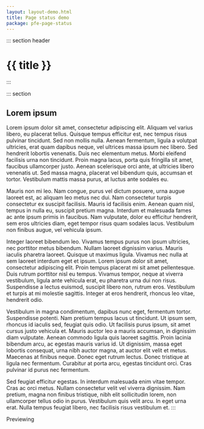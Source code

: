 ```yaml
---
layout: layout-demo.html
title: Page status demo
package: pfe-page-status
---
```

<script type="module" src="/node_modules/@patternfly/{{ package }}/dist/{{ package }}.min.js"></script>
<main>

::: section header
# {{ title }}
:::

::: section
## Lorem ipsum
Lorem ipsum dolor sit amet, consectetur adipiscing elit. Aliquam vel varius libero, eu placerat tellus. Quisque tempus efficitur est, nec tempus risus pulvinar tincidunt. Sed non mollis nulla. Aenean fermentum, ligula a volutpat ultricies, erat quam dapibus neque, vel ultrices massa ipsum nec libero. Sed hendrerit lobortis venenatis. Duis nec elementum metus. Morbi eleifend facilisis urna non tincidunt. Proin magna lacus, porta quis fringilla sit amet, faucibus ullamcorper justo. Aenean scelerisque orci ante, at ultricies libero venenatis ut. Sed massa magna, placerat vel bibendum quis, accumsan et tortor. Vestibulum mattis massa purus, at luctus ante sodales eu.

Mauris non mi leo. Nam congue, purus vel dictum posuere, urna augue laoreet est, ac aliquam leo metus nec dui. Nam consectetur turpis consectetur ex suscipit facilisis. Mauris id facilisis enim. Aenean quam nisl, tempus in nulla eu, suscipit pretium magna. Interdum et malesuada fames ac ante ipsum primis in faucibus. Nam vulputate, dolor eu efficitur hendrerit, sem eros ultricies diam, eget tempor risus quam sodales lacus. Vestibulum non finibus augue, vel vehicula ipsum.

Integer laoreet bibendum leo. Vivamus tempus purus non ipsum ultricies, nec porttitor metus bibendum. Nullam laoreet dignissim varius. Mauris iaculis pharetra laoreet. Quisque ut maximus ligula. Vivamus nec nulla at sem laoreet interdum eget et ipsum. Lorem ipsum dolor sit amet, consectetur adipiscing elit. Proin tempus placerat mi sit amet pellentesque. Duis rutrum porttitor nisl eu tempus. Vivamus tempor, neque at viverra vestibulum, ligula ante vehicula erat, eu pharetra urna dui non risus. Suspendisse a lectus euismod, suscipit libero non, rutrum eros. Vestibulum et turpis at mi molestie sagittis. Integer at eros hendrerit, rhoncus leo vitae, hendrerit odio.

Vestibulum in magna condimentum, dapibus nunc eget, fermentum tortor. Suspendisse potenti. Nam pretium tempus lacus ut tincidunt. Ut ipsum sem, rhoncus id iaculis sed, feugiat quis odio. Ut facilisis purus ipsum, sit amet cursus justo vehicula et. Mauris auctor leo a mauris accumsan, in dignissim diam vulputate. Aenean commodo ligula quis laoreet sagittis. Proin lacinia bibendum arcu, ac egestas mauris varius id. Ut dignissim, massa eget lobortis consequat, urna nibh auctor magna, at auctor elit velit et metus. Maecenas at finibus neque. Donec eget rutrum lectus. Donec tristique at ligula nec fermentum. Curabitur at porta arcu, egestas tincidunt orci. Cras pulvinar id purus nec fermentum.

Sed feugiat efficitur egestas. In interdum malesuada enim vitae tempor. Cras ac orci metus. Nullam consectetur velit vel viverra dignissim. Nam pretium, magna non finibus tristique, nibh elit sollicitudin lorem, non ullamcorper tellus odio in purus. Vestibulum quis velit arcu. In eget urna erat. Nulla tempus feugiat libero, nec facilisis risus vestibulum et.
:::

</main>
<pfe-page-status status="critical">
  Previewing
</pfe-page-status>
